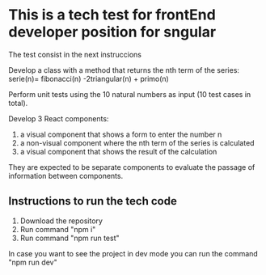 # This is a tech test for frontEnd developer position for sngular

The test consist in the next instruccions

Develop a class with a method that returns the nth term of the series:
serie(n)= fibonacci(n) -2triangular(n) + primo(n)


Perform unit tests using the 10 natural numbers as input (10 test cases in total).

Develop 3 React components:
1. a visual component that shows a form to enter the number n
2. a non-visual component where the nth term of the series is calculated
3. a visual component that shows the result of the calculation

They are expected to be separate components to evaluate the passage of information between components.


## Instructions to run the tech code
1. Download the repository
2. Run command "npm i"
3. Run command "npm run test"

In case you want to see the project in dev mode you can run the command "npm run dev"
